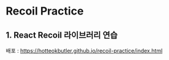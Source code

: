 # Recoil Practice

## 1. React Recoil 라이브러리 연습

배포 : https://hotteokbutler.github.io/recoil-practice/index.html
